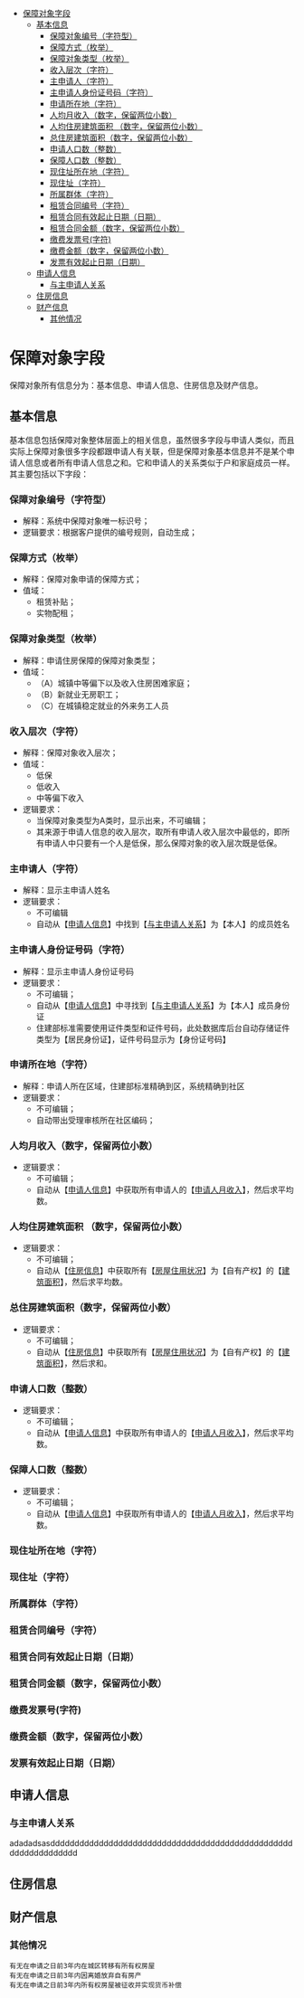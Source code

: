 
<!-- @import "[TOC]" {cmd="toc" depthFrom=1 depthTo=6 orderedList=false} -->

<!-- code_chunk_output -->

- [ 保障对象字段
](#保障对象字段)
  - [ 基本信息
](#基本信息)
    - [ 保障对象编号（字符型）
](#保障对象编号字符型)
    - [ 保障方式（枚举）
](#保障方式枚举)
    - [ 保障对象类型（枚举）
](#保障对象类型枚举)
    - [ 收入层次（字符）
](#收入层次字符)
    - [ 主申请人（字符）
](#主申请人字符)
    - [ 主申请人身份证号码（字符）
](#主申请人身份证号码字符)
    - [ 申请所在地（字符）
](#申请所在地字符)
    - [ 人均月收入（数字，保留两位小数）
](#人均月收入数字保留两位小数)
    - [ 人均住房建筑面积 （数字，保留两位小数）
](#人均住房建筑面积-数字保留两位小数)
    - [ 总住房建筑面积（数字，保留两位小数）
](#总住房建筑面积数字保留两位小数)
    - [ 申请人口数（整数）
](#申请人口数整数)
    - [ 保障人口数（整数）
](#保障人口数整数)
    - [ 现住址所在地（字符）
](#现住址所在地字符)
    - [ 现住址（字符）
](#现住址字符)
    - [ 所属群体（字符）
](#所属群体字符)
    - [ 租赁合同编号（字符）
](#租赁合同编号字符)
    - [ 租赁合同有效起止日期（日期）
](#租赁合同有效起止日期日期)
    - [ 租赁合同金额（数字，保留两位小数）
](#租赁合同金额数字保留两位小数)
    - [ 缴费发票号(字符)
](#缴费发票号字符)
    - [ 缴费金额（数字，保留两位小数）
](#缴费金额数字保留两位小数)
    - [ 发票有效起止日期（日期）
](#发票有效起止日期日期)
  - [ 申请人信息
](#申请人信息)
    - [ 与主申请人关系
](#与主申请人关系)
  - [ 住房信息
](#住房信息)
  - [ 财产信息
](#财产信息)
    - [ 其他情况
](#其他情况)

<!-- /code_chunk_output -->

# 保障对象字段

保障对象所有信息分为：基本信息、申请人信息、住房信息及财产信息。

## 基本信息

基本信息包括保障对象整体层面上的相关信息，虽然很多字段与申请人类似，而且实际上保障对象很多字段都跟申请人有关联，但是保障对象基本信息并不是某个申请人信息或者所有申请人信息之和。它和申请人的关系类似于户和家庭成员一样。其主要包括以下字段：

### 保障对象编号（字符型）

- 解释：系统中保障对象唯一标识号；
- 逻辑要求：根据客户提供的编号规则，自动生成；

### 保障方式（枚举）

- 解释：保障对象申请的保障方式；
- 值域：
  - 租赁补贴；
  - 实物配租；

### 保障对象类型（枚举）

- 解释：申请住房保障的保障对象类型；
- 值域：
  - （A）城镇中等偏下以及收入住房困难家庭；
  - （B）新就业无房职工；
  - （C）在城镇稳定就业的外来务工人员

### 收入层次（字符）

- 解释：保障对象收入层次；
- 值域：
  - 低保
  - 低收入
  - 中等偏下收入
- 逻辑要求：
  - 当保障对象类型为A类时，显示出来，不可编辑；
  - 其来源于申请人信息的收入层次，取所有申请人收入层次中最低的，即所有申请人中只要有一个人是低保，那么保障对象的收入层次既是低保。

### 主申请人（字符）

- 解释：显示主申请人姓名
- 逻辑要求：
  - 不可编辑
  - 自动从【[申请人信息](#申请人信息)】中找到【[与主申请人关系](#与主申请人关系)】为【本人】的成员姓名

### 主申请人身份证号码（字符）

- 解释：显示主申请人身份证号码
- 逻辑要求：
  - 不可编辑；
  - 自动从【[申请人信息](#申请人信息)】中寻找到【[与主申请人关系](#与主申请人关系)】为【本人】成员身份证
  - 住建部标准需要使用证件类型和证件号码，此处数据库后台自动存储证件类型为【居民身份证】，证件号码显示为【身份证号码】

### 申请所在地（字符）

- 解释：申请人所在区域，住建部标准精确到区，系统精确到社区
- 逻辑要求：
  - 不可编辑；
  - 自动带出受理审核所在社区编码；

### 人均月收入（数字，保留两位小数）

- 逻辑要求：
  - 不可编辑；
  - 自动从【[申请人信息](#申请人信息)】中获取所有申请人的【[申请人月收入](#申请人月收入)】，然后求平均数。

### 人均住房建筑面积 （数字，保留两位小数）

- 逻辑要求：
  - 不可编辑；
  - 自动从【[住房信息](#住房信息)】中获取所有【[房屋住用状况](#房屋住用状况)】为【自有产权】的【[建筑面积](#建筑面积)】，然后求平均数。

### 总住房建筑面积（数字，保留两位小数）

- 逻辑要求：
  - 不可编辑；
  - 自动从【[住房信息](#住房信息)】中获取所有【[房屋住用状况](#房屋住用状况)】为【自有产权】的【[建筑面积](#建筑面积)】，然后求和。

### 申请人口数（整数）

- 逻辑要求：
  - 不可编辑；
  - 自动从【[申请人信息](#申请人信息)】中获取所有申请人的【[申请人月收入](#申请人月收入)】，然后求平均数。

### 保障人口数（整数）

- 逻辑要求：
  - 不可编辑；
  - 自动从【[申请人信息](#申请人信息)】中获取所有申请人的【[申请人月收入](#申请人月收入)】，然后求平均数。

### 现住址所在地（字符）

### 现住址（字符）

### 所属群体（字符）

### 租赁合同编号（字符）

### 租赁合同有效起止日期（日期）

### 租赁合同金额（数字，保留两位小数）

### 缴费发票号(字符)

### 缴费金额（数字，保留两位小数）

### 发票有效起止日期（日期）



## 申请人信息

### 与主申请人关系

adadadsasdddddddddddddddddddddddddddddddddddddddddddddddddddddddddddddddd


## 住房信息

## 财产信息

### 其他情况

	有无在申请之日前3年内在城区转移有所有权房屋
	有无在申请之日前3年内因离婚放弃自有房产
	有无在申请之日前3年内所有权房屋被征收并实现货币补偿